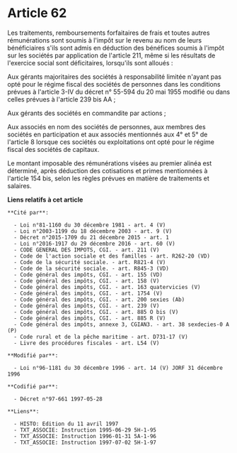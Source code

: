 # Article 62

Les traitements, remboursements forfaitaires de frais et toutes autres rémunérations sont soumis à l'impôt sur le revenu au
nom de leurs bénéficiaires s'ils sont admis en déduction des bénéfices soumis à l'impôt sur les sociétés par application de
l'article 211, même si les résultats de l'exercice social sont déficitaires, lorsqu'ils sont alloués :

Aux gérants majoritaires des sociétés à responsabilité limitée n'ayant pas opté pour le régime fiscal des sociétés de
personnes dans les conditions prévues à l'article 3-IV du décret n° 55-594 du 20 mai 1955 modifié ou dans celles prévues à
l'article 239 bis AA ;

Aux gérants des sociétés en commandite par actions ;

Aux associés en nom des sociétés de personnes, aux membres des sociétés en participation et aux associés mentionnés aux 4° et
5° de l'article 8 lorsque ces sociétés ou exploitations ont opté pour le régime fiscal des sociétés de capitaux.

Le montant imposable des rémunérations visées au premier alinéa est déterminé, après déduction des cotisations et primes
mentionnées à l'article 154 bis, selon les règles prévues en matière de traitements et salaires.

**Liens relatifs à cet article**

	**Cité par**:

	  - Loi n°81-1160 du 30 décembre 1981 - art. 4 (V)
	  - Loi n°2003-1199 du 18 décembre 2003 - art. 9 (V)
	  - Décret n°2015-1709 du 21 décembre 2015 - art. 1
	  - Loi n°2016-1917 du 29 décembre 2016 - art. 60 (V)
	  - CODE GENERAL DES IMPOTS, CGI. - art. 211 (V)
	  - Code de l'action sociale et des familles - art. R262-20 (VD)
	  - Code de la sécurité sociale. - art. R821-4 (V)
	  - Code de la sécurité sociale. - art. R845-3 (VD)
	  - Code général des impôts, CGI. - art. 155 (VD)
	  - Code général des impôts, CGI. - art. 158 (V)
	  - Code général des impôts, CGI. - art. 163 quatervicies (V)
	  - Code général des impôts, CGI. - art. 1754 (V)
	  - Code général des impôts, CGI. - art. 200 sexies (Ab)
	  - Code général des impôts, CGI. - art. 239 (V)
	  - Code général des impôts, CGI. - art. 885 O bis (V)
	  - Code général des impôts, CGI. - art. 885 R (V)
	  - Code général des impôts, annexe 3, CGIAN3. - art. 38 sexdecies-0 A (P)
	  - Code rural et de la pêche maritime - art. D731-17 (V)
	  - Livre des procédures fiscales - art. L54 (V)

	**Modifié par**:

	  - Loi n°96-1181 du 30 décembre 1996 - art. 14 (V) JORF 31 décembre 1996

	**Codifié par**:

	  - Décret n°97-661 1997-05-28

	**Liens**:

	  - HISTO: Edition du 11 avril 1997
	  - TXT_ASSOCIE: Instruction 1995-06-29 5H-1-95
	  - TXT_ASSOCIE: Instruction 1996-01-31 5A-1-96
	  - TXT_ASSOCIE: Instruction 1997-07-02 5H-1-97
